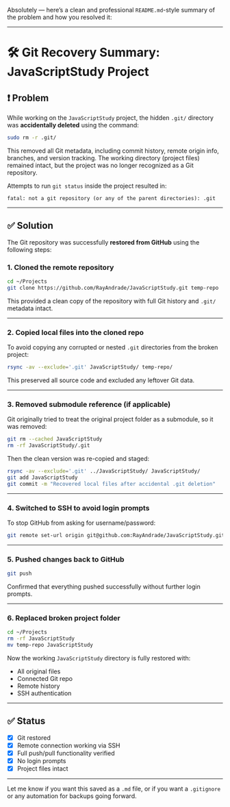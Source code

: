 Absolutely — here’s a clean and professional `README.md`-style summary of the problem and how you resolved it:

---

# 🛠️ Git Recovery Summary: JavaScriptStudy Project

## ❗ Problem

While working on the `JavaScriptStudy` project, the hidden `.git/` directory was **accidentally deleted** using the command:

```bash
sudo rm -r .git/
```

This removed all Git metadata, including commit history, remote origin info, branches, and version tracking. The working directory (project files) remained intact, but the project was no longer recognized as a Git repository.

Attempts to run `git status` inside the project resulted in:

```
fatal: not a git repository (or any of the parent directories): .git
```

---

## ✅ Solution

The Git repository was successfully **restored from GitHub** using the following steps:

### 1. **Cloned the remote repository**

```bash
cd ~/Projects
git clone https://github.com/RayAndrade/JavaScriptStudy.git temp-repo
```

This provided a clean copy of the repository with full Git history and `.git/` metadata intact.

---

### 2. **Copied local files into the cloned repo**

To avoid copying any corrupted or nested `.git` directories from the broken project:

```bash
rsync -av --exclude='.git' JavaScriptStudy/ temp-repo/
```

This preserved all source code and excluded any leftover Git data.

---

### 3. **Removed submodule reference (if applicable)**

Git originally tried to treat the original project folder as a submodule, so it was removed:

```bash
git rm --cached JavaScriptStudy
rm -rf JavaScriptStudy/.git
```

Then the clean version was re-copied and staged:

```bash
rsync -av --exclude='.git' ../JavaScriptStudy/ JavaScriptStudy/
git add JavaScriptStudy
git commit -m "Recovered local files after accidental .git deletion"
```

---

### 4. **Switched to SSH to avoid login prompts**

To stop GitHub from asking for username/password:

```bash
git remote set-url origin git@github.com:RayAndrade/JavaScriptStudy.git
```

---

### 5. **Pushed changes back to GitHub**

```bash
git push
```

Confirmed that everything pushed successfully without further login prompts.

---

### 6. **Replaced broken project folder**

```bash
cd ~/Projects
rm -rf JavaScriptStudy
mv temp-repo JavaScriptStudy
```

Now the working `JavaScriptStudy` directory is fully restored with:

* All original files
* Connected Git repo
* Remote history
* SSH authentication

---

## ✅ Status

* [x] Git restored
* [x] Remote connection working via SSH
* [x] Full push/pull functionality verified
* [x] No login prompts
* [x] Project files intact

---

Let me know if you want this saved as a `.md` file, or if you want a `.gitignore` or any automation for backups going forward.


